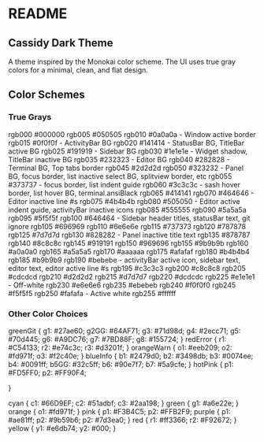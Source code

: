 # README
## Cassidy Dark Theme
A theme inspired by the Monokai color scheme. The UI uses true gray colors for a minimal, clean, and flat design.

## Color Schemes
### True Grays
rgb000 #000000
rgb005 #050505
rgb010 #0a0a0a - Window active border
rgb015 #0f0f0f - ActivityBar BG
rgb020 #141414 - StatusBar BG, TitleBar active BG
rgb025 #191919 - Sidebar BG
rgb030 #1e1e1e - Widget shadow, TitleBar inactive BG
rgb035 #232323 - Editor BG
rgb040 #282828 - Terminal BG, Top tabs border
rgb045 #2d2d2d
rgb050 #323232 - Panel BG, focus border, list inactive select BG, splitview border, etc
rgb055 #373737 - focus border, list indent guide
rgb060 #3c3c3c - sash hover border, list hover BG, terminal.ansiBlack
rgb065 #414141
rgb070 #464646 - Editor inactive line #s
rgb075 #4b4b4b
rgb080 #505050 - Editor active indent guide, activityBar inactive icons
rgb085 #555555
rgb090 #5a5a5a
rgb095 #5f5f5f
rgb100 #646464 - Sidebar header titles, statusBar text, git ignore
rgb105 #696969
rgb110 #6e6e6e
rgb115 #737373
rgb120 #787878
rgb125 #7d7d7d
rgb130 #828282 - Panel inactive title text
rgb135 #878787
rgb140 #8c8c8c
rgb145 #919191
rgb150 #969696
rgb155 #9b9b9b
rgb160 #a0a0a0
rgb165 #a5a5a5
rgb170 #aaaaaa
rgb175 #afafaf
rgb180 #b4b4b4
rgb185 #b9b9b9
rgb190 #bebebe - activityBar active icon, sidebar text, editor text, editor active line #s
rgb195 #c3c3c3
rgb200 #c8c8c8
rgb205 #cdcdcd
rgb210 #d2d2d2
rgb215 #d7d7d7
rgb220 #dcdcdc
rgb225 #e1e1e1 - Off-white
rgb230 #e6e6e6
rgb235 #ebebeb
rgb240 #f0f0f0
rgb245 #f5f5f5
rgb250 #fafafa - Active white
rgb255 #ffffff


### Other Color Choices
greenGit {
	g1: #27ae60;
	g2GG: #64AF71;
	g3: #71d98d;
	g4: #2ecc71;
	g5: #70d445;
	g6: #A9DC76;
	g7: #7BD88F;
	g8: #155724;
}
redError {
	r1: #C54133;
	r2: #e74c3c;
	r3: #d3201f;
}
orangeWarn {
	o1: #eeb209;
	o2: #fd971f;
	o3: #f2c40e;
}
blueInfo {
	b1: #2479d0;
	b2: #3498db;
	b3: #0074ee;
	b4: #0091ff;
	b5GG: #32c5ff;
	b6: #90e7f7;
	b7: #5a9cfe;
}
hotPink {
	p1: #FD5FF0;
	p2: #FF90F4;

}

cyan {
	c1: #66D9EF;
	c2: #51adbf;
	c3: #2aa198;
}
green {
	g1: #a6e22e;
}
orange {
	o1: #fd971f;
}
pink {
	p1: #F3B4C5;
	p2: #FFB2F9;
purple {
	p1: #ae81ff;
	p2: #9b59b6;
	p2: #7d3ea0;
}
red {
	r1: #ff3366;
	r2: #F92672;
}
yellow {
	y1: #e6db74;
	y2: #000;
}
